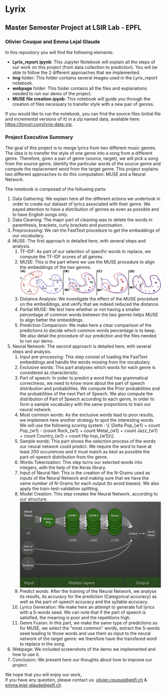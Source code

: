# Lyrix
## Master Semester Project at LSIR Lab - EPFL
### Olivier Couque and Emma Lejal Glaude

In this repository you will find the following elements:
- <b>Lyrix_report.ipynb</b>: This Jupyter Notebook will explain all the steps of our work on this project (from data collection to prediction). You will be able to follow the 2 different approaches that we implemented.
- <b>img</b> folder: This folder contains several images used in the Lyrix_report notebook.
- <b>webpage</b> folder: This folder contains all the files and explanations needed to run our demo of the project.
- <b>MUSE file creation.ipynb</b>: This notebook will guide you through the creation of files necessary to transfer style with a new pair of genres.

If you would like to run the notebook, you can find the source files (initial file and incremental versions of it) in a zip named data, available here: https://tinyurl.com/lyrix-data-zip.

### Project Executive Summary
The goal of this project is to merge lyrics from two different music genres. The idea is to transfer the style of one genre into a song from a different genre. Therefore, given a pair of genre (source, target), we will pick a song from the source genre, identify the particular words of the source genre and compute the replacement word from the target genre. This project explains two different approaches to do this computation: MUSE and a Neural Network.

The notebook is composed of the following parts:
1. Data Gathering: We explain here all the different actions we undertook in order to create our dataset of lyrics associated with their genre. We payed attention to have a distribution of genres as even as possible and to have English songs only.
2. Data Cleaning: The major part of cleaning was to delete the words in parenthesis, brackets, curly brackets and punctuation.
3. Preprocessing: We ran the FastText procedure to get the embeddings of our vocabulary.
4. MUSE: The first approach is detailed here, with several steps and analysis.
   1. TF-IDF: As part of our selection of specific words to replace, we compute the TF-IDF scores of all genres.
   2. MUSE: This is the part where we use the MUSE procedure to align the embeddings of the two genres.  ![](img/MUSE_graph.png)
   3. Distance Analysis: We investigate the effect of the MUSE procedure on the embeddings, and verify that we indeed reduced the distance.
   4. Partial MUSE: We test here whether or not having a smaller percentage of common words between the two genres helps MUSE to align better the embeddings.
   5. Prediction Comparison: We make here a clear comparison of the predictions to decide which common words percentage is to keep. We also detail the procedure of our prediction and the files needed to run our demo.
5. Neural Network: The second approach is detailed here, with several steps and analysis.
   1. Input pre-processing: This step consist of loading the FastText embeddings and handle the words missing from the vocabulary.
   2. Exclusive words: This part analyses which words for each genre is considered as characteristic.
   3. Part of speech: In order to predict a word that has grammatical correctness, we need to know more about the part of speech distribution and probabilities. We compute the Prior probabilities and the probabilities of the next Part of Speech. We also compute the distribution of Part of Speech according to each genre, in order to form a sample vocabulary with the same proportions to train our neural network.
   4. Most common words: As the exclusive words lead to poor results, we implement here another strategy to spot the interesting words. We will use the following scoring system : \\[ \Delta Pop_{w1} = count Pop_{w1} - (count Rock_{w1} + count Metal_{w1} + count Jazz_{w1} + count Country_{w1} + count Hip hop_{w1})\\].
   5. Sample words: This part shows the selection process of the words our neural network could predict. We require the word to have at least 200 occurences and it must match as best as possible the part-of-speech distribution from the genre.
   6. Words Tokenization: This step turns our selected words into integers, with the help of the Keras library.
   7. Input of Neural Net: This is the creation of the N-Grams used as inputs of the Neural Network and making sure that we have the same number of N-Grams for each output (to avoid biases). We also apply the train-test-validation splitting.
   8. Model Creation: This step creates the Neural Network, according to our structure.
  ![](img/NN.png)
   9. Predict words: After the training of the Neural Network, we analyse its results, its accuracy for the prediction (Categorical accuracy) as well as the part-of-speech accuracy and the syllable accuracy.
   10. Lyrics Generation: We make here an attempt to generate full lyrics with a 5-words seed. We can note that if the part of speech is satisfied, the meaning is poor and the repetitions high.
   11. Genre Fusion: In this part, we make the same type of predictions as for MUSE, we select the "most common" words, extract the 5-words seed leading to those words and use them as input to the neural network of the target genre: we therefore have the transfered word to replace in the song.
6. Webpage: We included screenshots of the demo we implemented and how to use it.
7. Conclusion: We present here our thoughts about how to improve our project.


We hope that you will enjoy our work,<br>
If you have any question, please contact us: olivier.couque@epfl.ch & emma.lejal-glaude@epfl.ch
